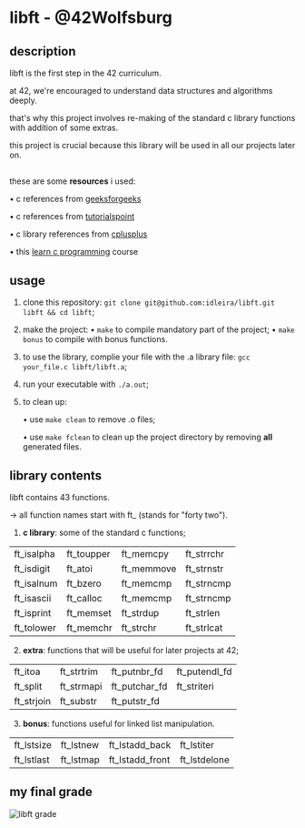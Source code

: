 # libft - @42Wolfsburg
## description
libft is the first step in the 42 curriculum.

at 42, we're encouraged to understand data structures and algorithms deeply.

that's why this project involves re-making of the standard c library functions with addition of some extras.

this project is crucial because this library will be used in all our projects later on.

## 

these are some **resources** i used:

• c references from [geeksforgeeks](https://www.geeksforgeeks.org/c-programming-language/?ref=shm)

• c references from [tutorialspoint](https://www.tutorialspoint.com/c_standard_library/index.htm)

• c library references from [cplusplus](https://cplusplus.com/reference/)

• this [learn c programming](https://programiz.pro/learn/master-c-programming?utm_source=reference-sidebar-nav&utm_campaign=programiz&utm_medium=referral) course

## 

## usage
1. clone this repository: `git clone git@github.com:idleira/libft.git libft && cd libft`;

2. make the project:
   • `make` to compile mandatory part of the project;
   • `make bonus` to compile with bonus functions.
   
3. to use the library, complie your file with the .a library file: `gcc your_file.c libft/libft.a`;
   
4. run your executable with `./a.out`;
   
5. to clean up:

   • use `make clean` to remove .o files;
   
   • use `make fclean` to clean up the project directory by removing **all** generated files.

## library contents
libft contains 43 functions.

→ all function names start with ft_ (stands for "forty two").

1. **c library**: some of the standard c functions;

|                 |                 |                 |                 |
|-----------------|-----------------|-----------------|-----------------|
|   ft_isalpha    |    ft_toupper   |    ft_memcpy    |   ft_strrchr    |
|   ft_isdigit    |    ft_atoi      |    ft_memmove   |   ft_strnstr    |
|   ft_isalnum    |    ft_bzero     |    ft_memcmp    |   ft_strncmp    |
|   ft_isascii    |    ft_calloc    |    ft_memcmp    |   ft_strncmp    |
|   ft_isprint    |    ft_memset    |    ft_strdup    |   ft_strlen     |
|   ft_tolower    |    ft_memchr    |    ft_strchr    |   ft_strlcat    |

2. **extra**: functions that will be useful for later projects at 42;

|                 |                 |                 |                 |
|-----------------|-----------------|-----------------|-----------------|
|     ft_itoa     |    ft_strtrim   |  ft_putnbr_fd   |  ft_putendl_fd  |
|     ft_split    |    ft_strmapi   |  ft_putchar_fd  |  ft_striteri    |
|    ft_strjoin   |    ft_substr    |  ft_putstr_fd   |                 |

3. **bonus**: functions useful for linked list manipulation.

|                 |                 |                 |                 |
|-----------------|-----------------|-----------------|-----------------|
|   ft_lstsize    |    ft_lstnew    |  ft_lstadd_back |    ft_lstiter   |
|   ft_lstlast    |    ft_lstmap    | ft_lstadd_front |   ft_lstdelone  |

## my final grade
![libft grade](https://github.com/idleira/libft/assets/127216218/149aa8e9-1e2e-4543-bc8e-cbc4e21136a1)
